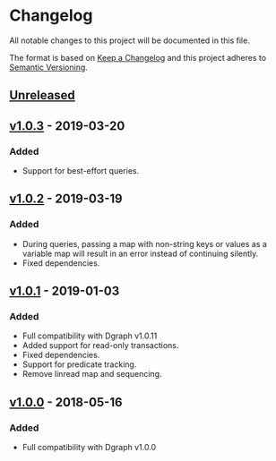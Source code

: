 # Changelog

All notable changes to this project will be documented in this file.

The format is based on [Keep a Changelog](http://keepachangelog.com/en/1.0.0/)
and this project adheres to [Semantic Versioning](http://semver.org/spec/v2.0.0.html).

## [Unreleased]

## [v1.0.3] - 2019-03-20

### Added
- Support for best-effort queries.

## [v1.0.2] - 2019-03-19

### Added
- During queries, passing a map with non-string keys or values as a variable
  map will result in an error instead of continuing silently.
- Fixed dependencies.

## [v1.0.1] - 2019-01-03

### Added
- Full compatibility with Dgraph v1.0.11
- Added support for read-only transactions.
- Fixed dependencies.
- Support for predicate tracking.
- Remove linread map and sequencing.

## [v1.0.0] - 2018-05-16

### Added
- Full compatibility with Dgraph v1.0.0

[Unreleased]: https://github.com/dgraph-io/pydgraph/compare/v1.0.0...HEAD
[v1.0.3]: https://github.com/dgraph-io/pydgraph/compare/v1.0.2...v1.0.3
[v1.0.2]: https://github.com/dgraph-io/pydgraph/compare/v1.0.1...v1.0.2
[v1.0.1]: https://github.com/dgraph-io/pydgraph/compare/v1.0.0...v1.0.1
[v1.0.0]: https://github.com/dgraph-io/pydgraph/releases/tag/v1.0.0
